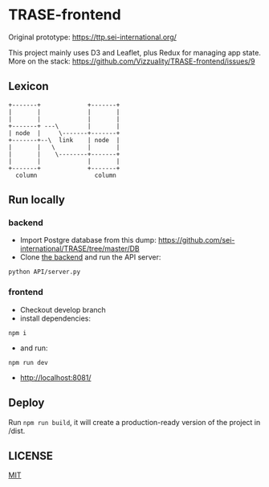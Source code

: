 # TRASE-frontend

Original prototype:
https://ttp.sei-international.org/

This project mainly uses D3 and Leaflet, plus Redux for managing app state. More on the stack:
https://github.com/Vizzuality/TRASE-frontend/issues/9

## Lexicon

```
+-------+             +-------+
|       |             |       |
|       |             |       |
+-------+ ---\        |       |
| node  |     \-------+-------+
+-------+--\  link    | node  |
|       |   \         |       |
|       |    \--------+-------+
|       |             |       |   
+-------+             +-------+
  column                column

```

## Run locally

### backend
- Import Postgre database from this dump: https://github.com/sei-international/TRASE/tree/master/DB
- Clone [the backend](https://github.com/sei-international/TRASE) and run the API server:
```
python API/server.py
```

### frontend
- Checkout develop branch
- install dependencies:
```
npm i
```
- and run:
```
npm run dev
```
- [http://localhost:8081/](http://localhost:8081/)

## Deploy

Run `npm run build`, it will create a production-ready version of the project in /dist.


## LICENSE

[MIT](LICENSE)
